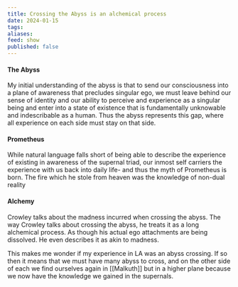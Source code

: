 ```yaml
---
title: Crossing the Abyss is an alchemical process
date: 2024-01-15
tags: 
aliases: 
feed: show
published: false
---
```


#### The Abyss
My initial understanding of the abyss is that to send our consciousness into a plane of awareness that precludes singular ego, we must leave behind our sense of identity and our ability to perceive and experience as a singular being and enter into a state of existence that is fundamentally unknowable and indescribable as a human. Thus the abyss represents this gap, where all experience on each side must stay on that side. 

#### Prometheus
While natural language falls short of being able to describe the experience of existing in awareness of the supernal triad, our inmost self carriers the experience with us back into daily life- and thus the myth of Prometheus is born. The fire which he stole from heaven was the knowledge of non-dual reality

#### Alchemy
Crowley talks about the madness incurred when crossing the abyss. The way Crowley talks about crossing the abyss, he treats it as a long alchemical process. As though his actual ego attachments are being dissolved. He even describes it as akin to madness.

This makes me wonder if my experience in LA was an abyss crossing. If so then it means that we must have many abyss to cross, and on the other side of each we find ourselves again in [[Malkuth]] but in a higher plane because we now have the knowledge we gained in the supernals.